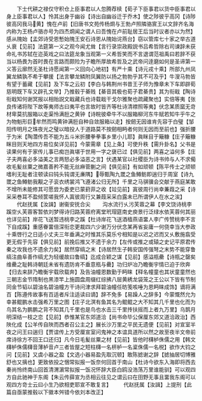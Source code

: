 <!-- { "loadSidebar": true } -->
　　下士代耕之禄仅守积仓上臣事君以人忽腾荐椟【荀子下臣事君以货中臣事君以身上臣事君以人】怜其出身于幽谷【诗出自幽谷迁于乔木】使之陟彼乎高冈【诗陟彼高冈我马黄】愧在卢前【旧唐书文苑传杨烱与王勃卢照隣骆賔王以文辞齐名海内称为王杨卢骆亦号为四杰烱闻之谓人曰吾愧在卢前耻居王后当时议者亦以为然】感从隗始【孟郊诗受恩慙始隗王安石诗恩从隗始诧燕台】窃以管库七十家之举古道乆衰【见前】法筵第一义之观今闻尤耸【言行录崇政殿説书吕希哲除右司谏辞未获命礼书苏轼在迩英戏之曰法筵龙象当观第一义希哲笑而不言退谓范祖禹曰若辞不获当以杨畏为首时畏在言路而颇险为子瞻所厚故希哲及之武帝问逹磨如何是圣谛第一义答云廓然无圣杜诗愿闻第一义回向心地初】有严十乘【诗元戎十乘】所部九州凤翼龙鳞孰不希于攀援【法言攀龙鳞附凤翼防以扬之勃勃乎其不可及乎】牛溲马勃皆有望于蓄藏【见前】及下车之云初【李白与韩荆州书昔王子师为豫章未下车即辟荀慈明既下车又辟孔文举】乃推毂于綦贱【綦音其极也荀子君綦贵】其为衔戢【陶诗衔戢知何谢冥报以相贻説文戢藏兵也诗载戢干戈尔雅聚也疏藏聚也】实倍等夷【张良传诸将陛下故等夷师古曰夷平也言故时皆齐等杜诗清襟照等夷】伏念某质窳无竒材卑莫抗服箱以走渠怜满脰之黄钟【诗睆彼牵牛不以服箱柳河东牛赋若知牛乎牛之为物魁形巨牟然而鸣黄钟满脰自种自敛服箱以走】按劒无因谁肯先容于白璧【邹阳传明月之珠夜光之璧以暗投人于道路莫不按劒相眄者何则无因而至前也】强折腰于为米【陶濳传吾不能为五斗米折腰拳拳事乡里小儿耶】眞眯目于簸糠【庄子簸糠眯目则天地四方易位矣详见前】今蒙需章【见上条】可使升秩【需升卦名】父书是读果何有于家传儿事已痴岂眞堪于世用一字之襃已过【俱见前】两喜之溢何多【庄子夫两喜必多溢美之言两怒必多溢恶之言】伏遇某官以社稷臣为诗书帅与人不求僃收毛髪丝粟之微嘉善矜不能无丝麻菅蒯之间【俱见前】有如顽顿【陈平传士之顽顿嗜利无耻者注顿读曰钝头钝谓无亷隅】辱甄陶九罭之鱼鳟鲂即遄归于周室【诗九罭之鱼鳟鲂我觏之子衮衣绣裳鸿飞遵渚公归无所】千里之马骐骥会交献于燕庭某敢不增所未能修其可愿尝为委吏已蒙葑菲之收【竝见前】寘彼周行尚幸蒹葭之采【诗采采巻耳不盈倾筐嗟我怀人寘彼周行又兼葭采采白露未已所谓伊人在水之涘】
　　代赵抚属【汝諿】谢衞安抚合尖
　　沟水流行乆污芙蓉之幕【李文饶诗桃李蹊空乆芙蓉客暂依刘梦得诗归路芙蓉府离堂玳瑁筵南史庾景行泛绿水依芙蓉何其丽也详见前】岸花飞送暂违桃李之蹊【杜诗岸花飞送酒樯燕语畱人李广传赞桃李不言下自成蹊】重感眷畱倍深衔恋更裁四六少谢万分伏念某再省妄庸一何侥幸当大参政十乘啓行之日适小丈夫三年垂满之时惟其乐莫乐兮相知是以迟之迟而又乆敷施翕受更无假于先容【俱见前】前挽后推又不遗于余力【左传或推之或辕之史记平原君传秦之攻我也不遗余力矣】居然穿缟之末【诗居然生子韩安国传强弩之末势不能穿鲁缟注曲阜善作缟尤为轻缓故曰鲁缟】迄成合颖之谋【见前】感溢瓶罍【诗瓶之罄矣维罍之耻韩诗朝廷未省有遗防肯不垂意瓶与罍】功归炉冶乃瞻衡宇情已迫于欣奔【归去来辞乃瞻衡宇载欣载奔】及告油幢恩数勤于眄睐【释名幢童也其状童童然也三朝志金节隋制也黑漆竿上施圆盘周缀红综拂八层黄綉龙袋笼之王公以下皆有节制同金节韬以碧油名碧油幢方干诗问津求拜碧油幢任昉笺咳唾为恩眄睐成饰】谪将满百【陈遵传故事有百适者斥注适读曰谪】辞不免多【易躁人之辞多】今蒙慨然允为幸甚鲲鹏水击强希万里之图【庄子北溟有鱼其名为鲲鲲之大不知其几千里也化而为鸟其名为鹏鹏之背不知其几千里也是鸟也水击三千里抟扶摇而上者九万里】乌鹊月明深结一枝之恋【见前】恭惟某官东郊道洽【尚书命毕公保厘东郊又道洽政治】西陜化成【公羊传自陜而西者召公主之】展长沙万里之平民无遗便【见前】对宣室半夜之问王曰遄归【贾谊传上方受厘宣室问鬼神之本谊具道所以然之故至夜半文帝前席诗徐方不回王口还归】凡今日毛髪丝粟之材【见前】皆他时欂栌侏儒之用【韩文欂栌侏儒欂音薄栌音卢三者皆屋之短柱欂一名枅栌一名楶侏儒一名棁】欲作大钧之问【见前】又虞小器之盈【文选小器易盈先取沉顿】敢陈摅谢之辞【摅抽居切博雅舒也又摛也】更致依投之悃常拟报一饭奈何回首于南山【杜诗今欲东入海即将西去秦尚怜终南山回首清渭濵常拟报一饭况怀辞大臣白鸥没浩荡万里谁能驯】可以观四方自此驰神于东阁【朱云传薛宣为丞相云往见之谓云曰在田野无事且畱我东阁可以观四方竒士云曰小生乃欲相吏耶宣不敢复言】
　　代赵抚属【汝諿】上提刑【此篇自亟蒙推毂以下徽本舛错今依刘本改正】
